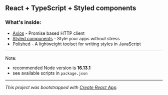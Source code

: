 ## React + TypeScript + Styled components

### What's inside:

- [Axios](https://axios-http.com/) - Promise based HTTP client
- [Styled components](https://styled-components.com/) - Style your apps without stress
- [Polished](https://polished.js.org/) - A lightweight toolset for writing styles in JavaScript

---

Note:

- recommended Node version is **16.13.1**
- see available scripts in `package.json`

---

_This project was bootstrapped with [Create React App](https://github.com/facebook/create-react-app)._
